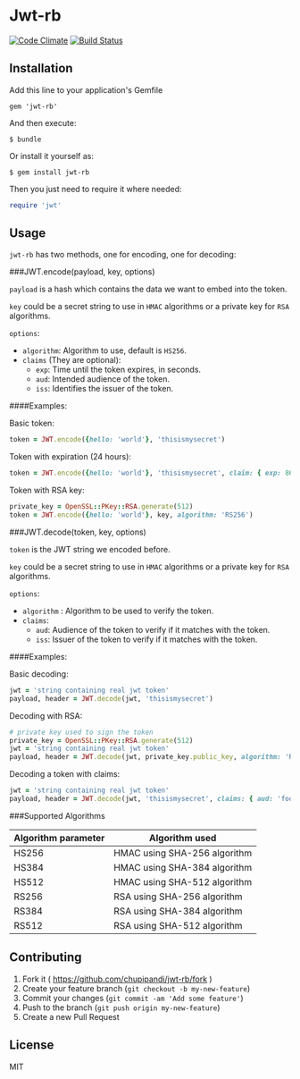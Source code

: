 # Jwt-rb
[![Code Climate](https://codeclimate.com/github/chupipandi/jwt-rb.png)](https://codeclimate.com/github/chupipandi/jwt-rb) [![Build Status](https://travis-ci.org/chupipandi/jwt-rb.svg?branch=master)](https://travis-ci.org/chupipandi/jwt-rb)

## Installation

Add this line to your application's Gemfile

    gem 'jwt-rb'

And then execute:

    $ bundle

Or install it yourself as:

    $ gem install jwt-rb
    
Then you just need to require it where needed:

```ruby
require 'jwt'
```

## Usage

`jwt-rb` has two methods, one for encoding, one for decoding:

###JWT.encode(payload, key, options)

`payload` is a hash which contains the data we want to embed into the token.

`key` could be a secret string to use in `HMAC` algorithms or a private key for `RSA` algorithms.

`options`:

* `algorithm`: Algorithm to use, default is `HS256`.
* `claims` (They are optional):
    * `exp`: Time until the token expires, in seconds.
    * `aud`: Intended audience of the token.
    * `iss`: Identifies the issuer of the token.
    
####Examples:

Basic token:
```ruby
token = JWT.encode({hello: 'world'}, 'thisismysecret')
```

Token with expiration (24 hours):
```ruby
token = JWT.encode({hello: 'world'}, 'thisismysecret', claim: { exp: 86400 })
```

Token with RSA key:
```ruby
private_key = OpenSSL::PKey::RSA.generate(512)
token = JWT.encode({hello: 'world'}, key, algorithm: 'RS256')
```

###JWT.decode(token, key, options)

`token` is the JWT string we encoded before.

`key` could be a secret string to use in `HMAC` algorithms or a private key for `RSA` algorithms.

`options`:
 
* `algorithm` : Algorithm to be used to verify the token.
* `claims`:
    * `aud`: Audience of the token to verify if it matches with the token.
    * `iss`: Issuer of the token to verify if it matches with the token.

####Examples:

Basic decoding:
```ruby
jwt = 'string containing real jwt token'
payload, header = JWT.decode(jwt, 'thisismysecret')
```

Decoding with RSA:
```ruby
# private key used to sign the token
private_key = OpenSSL::PKey::RSA.generate(512)
jwt = 'string containing real jwt token'
payload, header = JWT.decode(jwt, private_key.public_key, algorithm: 'RS256')
```

Decoding a token with claims:
```ruby
jwt = 'string containing real jwt token'
payload, header = JWT.decode(jwt, 'thisismysecret', claims: { aud: 'foo' })
```
    
###Supported Algorithms

Algorithm parameter | Algorithm used
----------|-------
HS256 | HMAC using SHA-256 algorithm
HS384 | HMAC using SHA-384 algorithm
HS512 | HMAC using SHA-512 algorithm
RS256 | RSA using SHA-256 algorithm
RS384 | RSA using SHA-384 algorithm
RS512 | RSA using SHA-512 algorithm
        
## Contributing

1. Fork it ( https://github.com/chupipandi/jwt-rb/fork )
2. Create your feature branch (`git checkout -b my-new-feature`)
3. Commit your changes (`git commit -am 'Add some feature'`)
4. Push to the branch (`git push origin my-new-feature`)
5. Create a new Pull Request

## License

MIT